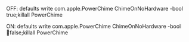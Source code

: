 OFF: defaults write com.apple.PowerChime ChimeOnNoHardware -bool true;killall PowerChime

ON: defaults write com.apple.PowerChime ChimeOnNoHardware -bool false;killall PowerChime
